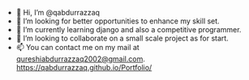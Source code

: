 - 👋 Hi, I’m @qabdurrazzaq
- 👀 I’m looking for better opportunities to enhance my skill set.
- 🌱 I’m currently learning django and also a competitive programmer.
- 💞️ I’m looking to collaborate on a small scale project as for start.
- 📫 You can contact me on my mail at qureshiabdurrazzaq2002@gmail.com.
https://qabdurrazzaq.github.io/Portfolio/
<!---
qabdurrazzaq/qabdurrazzaq is a ✨ special ✨ repository because its `README.md` (this file) appears on your GitHub profile.
You can click the Preview link to take a look at your changes.
--->
